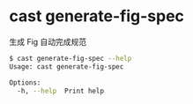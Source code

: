 # cast generate-fig-spec

生成 Fig 自动完成规范

```bash
$ cast generate-fig-spec --help
Usage: cast generate-fig-spec

Options:
  -h, --help  Print help
```